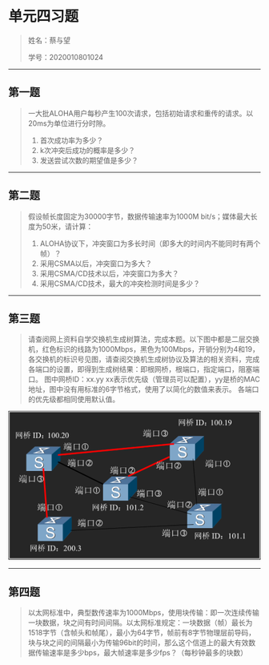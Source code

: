 # 单元四习题

> 姓名：蔡与望
>
> 学号：2020010801024

---

## 第一题

> 一大批ALOHA用户每秒产生100次请求，包括初始请求和重传的请求。以20ms为单位进行分时隙。
>
> 1. 首次成功率为多少？
> 2. k次冲突后成功的概率是多少？
> 3. 发送尝试次数的期望值是多少？

---

## 第二题

> 假设帧长度固定为30000字节，数据传输速率为1000M bit/s；媒体最大长度为50米，请计算：
>
> 1. ALOHA协议下，冲突窗口为多长时间（即多大的时间内不能同时有两个帧）？
> 2. 采用CSMA以后，冲突窗口为多大？
> 3. 采用CSMA/CD技术以后，冲突窗口为多大？
> 4. 采用CSMA/CD技术，最大的冲突检测时间是多少？

---

## 第三题

> 请查阅网上资料自学交换机生成树算法，完成本题。以下图中都是二层交换机，红色标识的线路为1000Mbps，黑色为100Mbps，开销分别为4和19，各交换机的标识号见图，请查阅交换机生成树协议及算法的相关资料，完成各端口的设置，即得到生成树结果：即根网桥，根端口，指定端口，阻塞端口。
> 图中网桥ID：xx.yy  xx表示优先级（管理员可以配置），yy是桥的MAC地址，图中没有用标准的6字节格式，使用了以简化的数值来表示。
> 各端口的优先级都相同使用默认值。

![第三题题干](images/2021-11-04-19-11-30.png)

---

## 第四题

> 以太网标准中，典型数传速率为1000Mbps，使用块传输：即一次连续传输一块数据，块之间有时间间隔。以太网标准规定：一块数据（帧）最长为1518字节（含帧头和帧尾），最小为64字节，帧前有8字节物理层前导码，块与块之间的间隔最小为传输96bit的时间，那么这个信道上的最大有效数据传输速率是多少bps，最大帧速率是多少fps？（每秒钟最多的块数）
